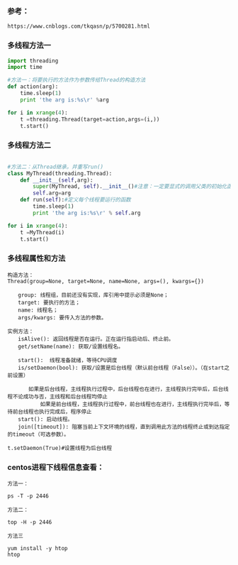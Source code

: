 <!--
author: hack0072008
head: http://www.etcunion.com/static/logo1_128x128.jpg
date: 2019-01-09
title: python-多线程的使用
tags: python,threading
images: http://www.etcunion.com/static/logo1_128x128.jpg
category: python threading
status: publish
summary: python-多线程的使用
-->




### 参考：
    https://www.cnblogs.com/tkqasn/p/5700281.html

### 多线程方法一
```python
import threading
import time

#方法一：将要执行的方法作为参数传给Thread的构造方法
def action(arg):
    time.sleep(1)
    print 'the arg is:%s\r' %arg

for i in xrange(4):
    t =threading.Thread(target=action,args=(i,))
    t.start()
```

### 多线程方法二
```python

#方法二：从Thread继承，并重写run()
class MyThread(threading.Thread):
    def __init__(self,arg):
        super(MyThread, self).__init__()#注意：一定要显式的调用父类的初始化函数。
        self.arg=arg
    def run(self):#定义每个线程要运行的函数
        time.sleep(1)
        print 'the arg is:%s\r' % self.arg

for i in xrange(4):
    t =MyThread(i)
    t.start()
```
### 多线程属性和方法
    构造方法： 
    Thread(group=None, target=None, name=None, args=(), kwargs={}) 
    
    　　group: 线程组，目前还没有实现，库引用中提示必须是None； 
    　　target: 要执行的方法； 
    　　name: 线程名； 
    　　args/kwargs: 要传入方法的参数。
    
    实例方法： 
    　　isAlive(): 返回线程是否在运行。正在运行指启动后、终止前。 
    　　get/setName(name): 获取/设置线程名。 
    
    　　start():  线程准备就绪，等待CPU调度
    　　is/setDaemon(bool): 获取/设置是后台线程（默认前台线程（False））。（在start之前设置）
    
    　　　　如果是后台线程，主线程执行过程中，后台线程也在进行，主线程执行完毕后，后台线程不论成功与否，主线程和后台线程均停止
           　　如果是前台线程，主线程执行过程中，前台线程也在进行，主线程执行完毕后，等待前台线程也执行完成后，程序停止
    　　start(): 启动线程。 
    　　join([timeout]): 阻塞当前上下文环境的线程，直到调用此方法的线程终止或到达指定的timeout（可选参数）。
  
    t.setDaemon(True)#设置线程为后台线程
    

### centos进程下线程信息查看：
    方法一：
```shell
ps -T -p 2446
```
    方法二：
```shell
top -H -p 2446
```
    方法三
```shell
yum install -y htop
htop
```
